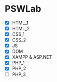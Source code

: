 # PSWLab
- [x] HTML_1
- [x] HTML_2
- [x] CSS_1
- [x] CSS_2
- [x] JS
- [x] DOM
- [x] XAMPP & ASP.NET
- [x] PHP_1
- [x] PHP_2
- [ ] PHP_3